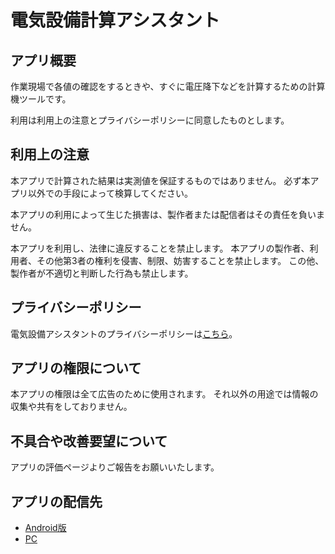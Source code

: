# 電気設備計算アシスタント

## アプリ概要

作業現場で各値の確認をするときや、すぐに電圧降下などを計算するための計算機ツールです。

利用は利用上の注意とプライバシーポリシーに同意したものとします。



## 利用上の注意

本アプリで計算された結果は実測値を保証するものではありません。
必ず本アプリ以外での手段によって検算してください。

本アプリの利用によって生じた損害は、製作者または配信者はその責任を負いません。

本アプリを利用し、法律に違反することを禁止します。
本アプリの製作者、利用者、その他第3者の権利を侵害、制限、妨害することを禁止します。
この他、製作者が不適切と判断した行為も禁止します。




## プライバシーポリシー

電気設備アシスタントのプライバシーポリシーは[こちら](privacypolicy.md)。




## アプリの権限について

本アプリの権限は全て広告のために使用されます。
それ以外の用途では情報の収集や共有をしておりません。



## 不具合や改善要望について

アプリの評価ページよりご報告をお願いいたします。


## アプリの配信先

- [Android版](https://play.google.com/store/apps/details?id=com.github.snova301.elec_calculator)
- [PC](https://ewacdj-3936b.web.app/)